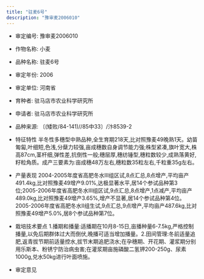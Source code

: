 ```yaml
---
title: "驻麦6号"
description: "豫审麦2006010"
---
```

* 审定编号:  豫审麦2006010

*  作物名称:  小麦

*  品种名称:  驻麦6号

*  审定年份:  2006

*  审定单位:  河南省

* 育种者:  驻马店市农业科学研究所

*  申请者:  驻马店市农业科学研究所

*  品种来源:  〔(矮败/84-141)//85中33〕/汴8539-2

*  特征特性
半冬性多穗型中熟品种,全生育期218天,比对照豫麦49晚熟1天。幼苗匍匐,叶细短,色浅,分蘖力较强,亩成穗数自身调节能力强;株型紧凑,旗叶宽大,株高87cm,茎杆细,弹性差,抗倒性一般;穗层厚,穗纺锤型,穗粒数较少,成熟落黄好,籽粒角质。成产三要素为:亩成穗48万左右,穗粒数35粒左右,千粒重35g左右。

*  产量表现
2004-2005年度省高肥冬水Ⅲ组区试,8点汇总,8点增产,平均亩产491.4kg,比对照豫麦49增产9.01%,达极显著水平,居14个参试品种第3位;2005-2006年度省高肥冬水Ⅲ组区试,9点汇总,8点增产,1点减产,平均亩产489.0kg,比对照豫麦49增产3.65%,增产不显著,居14个参试品种第4位。2005-2006年度省高肥冬水Ⅱ组生试,9点汇总,9点增产,平均亩产487.6kg,比对照豫麦49增产5.0%,居8个参试品种第7位。

*  栽培技术要点
1.播期和播量:适播期在10月8-15日,亩播种量6-7.5kg,严格控制播量,以免后期群体过大而倒伏,晚播可适当增加播量。2.田间管理:冬前适量追肥,返青拔节期前适量控水,拔节末期追肥浇水;在孕穗期、开花期、灌浆期分别用乐斯本、粉锈宁防治病虫害;在灌浆期亩施磷酸二氢钾200-250g、尿素1000g,兑水50kg进行叶面喷施。

*  审定意见

